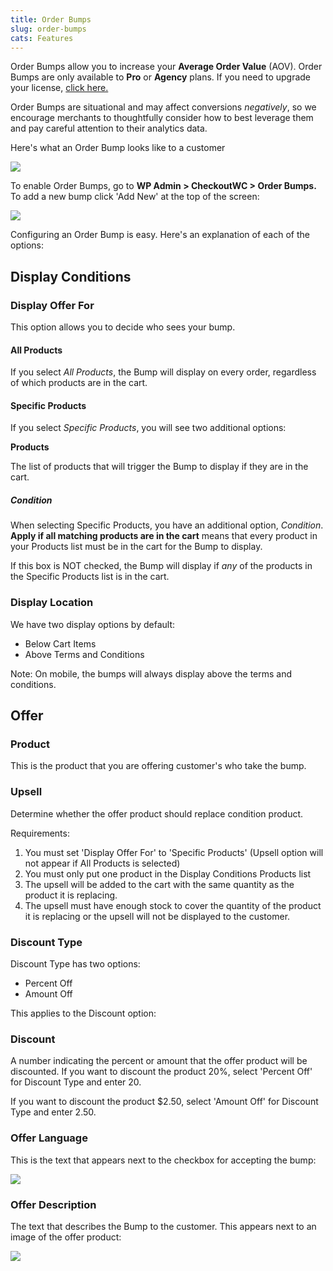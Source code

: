 ```yaml
---
title: Order Bumps
slug: order-bumps
cats: Features
---
```



  <p>
    Order Bumps allow you to increase your <strong>Average Order Value</strong> (AOV). Order Bumps are only available&nbsp;to&nbsp;<strong>Pro</strong> or <strong>Agency</strong> plans. If you need to upgrade your license, <a href="https://www.checkoutwc.com/documentation/upgrading-your-license" target="_blank">click here.</a>
  </p>
  <p>
    Order Bumps are situational and may affect conversions <em>negatively</em>, so we encourage merchants to thoughtfully consider how to best leverage them and pay careful attention to their analytics data.
  </p>
  <p>
    Here's what an Order Bump looks like to a customer
  </p>
  <p>
    <img src="https://s3.amazonaws.com/helpscout.net/docs/assets/5bdde2822c7d3a01757ac42e/images/60ae78154dda6972e092f739/file-0zttt52DMg.png" />
  </p>
  <p>
    To enable Order Bumps, go to <strong>WP Admin &gt; CheckoutWC &gt; Order Bumps.</strong> To add a new bump click 'Add New' at the top of the screen:
  </p>
  <p>
    <img src="https://s3.amazonaws.com/helpscout.net/docs/assets/5bdde2822c7d3a01757ac42e/images/60ae74b79c887a0dfc5538bc/file-1gnmfmVaIG.png" />
  </p>
  <p>
    Configuring an Order Bump is easy. Here's an explanation of each of the options:
  </p>
  <h2>
    Display Conditions
  </h2>
  <h3>
    Display Offer For
  </h3>
  <p>
    This option allows you to decide who sees your bump.&nbsp;
  </p>
  <h4>
    All Products
  </h4>
  <p>
    If you select <em>All Products</em>, the Bump will display on every order, regardless of which products are in the cart.
  </p>
  <h4>
    Specific Products
  </h4>
  <p>
    If you select <em>Specific Products</em>, you will see two additional options:
  </p>
  <p>
    <strong>Products</strong>
  </p>
  <p>
    The list of products that will trigger the Bump to display if they are in the cart.
  </p>
  <h5>
    Condition
  </h5>
  <p>
    When selecting Specific Products, you have an additional option, <em>Condition</em>. <strong>Apply if all matching products are in the cart</strong> means that every product in your Products list must be in the cart for the Bump to display.&nbsp;
  </p>
  <p>
    If this box is NOT checked, the Bump will display if <em>any</em> of the products in the Specific Products list is in the cart.
  </p>
  <h3>
    Display Location
  </h3>
  <p>
    We have two display options by default:
  </p>
  <ul>
    <li>Below Cart Items
    </li>
    <li>Above Terms and Conditions
    </li>
  </ul>
  <p>
    Note: On mobile, the bumps will always display above the terms and conditions.
  </p>
  <h2>
    Offer
  </h2>
  <h3>
    Product
  </h3>
  <p>
    This is the product that you are offering customer's who take the bump.
  </p>
  <h3>
    Upsell
  </h3>
  <p>
    Determine whether the offer product should replace condition product.&nbsp;
  </p>
  <p>
    Requirements:
  </p>
  <ol>
    <li>You must set 'Display Offer For' to 'Specific Products' (Upsell option will not appear if All Products is selected)
    </li>
    <li>You must only put one product in the Display Conditions Products list
    </li>
    <li>The upsell will be added to the cart with the same quantity as the product it is replacing.
    </li>
    <li>The upsell must have enough stock to cover the quantity of the product it is replacing or the upsell will not be displayed to the customer.
    </li>
  </ol>
  <h3>
    Discount Type
  </h3>
  <p>
    Discount Type has two options:
  </p>
  <ul>
    <li>Percent Off
    </li>
    <li>Amount Off
    </li>
  </ul>
  <p>
    This applies to the Discount option:
  </p>
  <h3>
    Discount
  </h3>
  <p>
    A number indicating the percent or amount that the offer product will be discounted. If you want to discount the product 20%, select 'Percent Off' for Discount Type and enter 20.&nbsp;
  </p>
  <p>
    If you want to discount the product $2.50, select 'Amount Off' for Discount Type and enter 2.50.&nbsp;
  </p>
  <h3>
    Offer Language
  </h3>
  <p>
    This is the text that appears next to the checkbox for accepting the bump:
  </p>
  <p>
    <img src="https://s3.amazonaws.com/helpscout.net/docs/assets/5bdde2822c7d3a01757ac42e/images/60ae777ec1410a601d9ad2ee/file-xcdCdAyEDi.png" />
  </p>
  <h3>
    Offer Description
  </h3>
  <p>
    The text that describes the Bump to the customer. This appears next to an image of the offer product:
  </p>
  <p>
    <img src="https://s3.amazonaws.com/helpscout.net/docs/assets/5bdde2822c7d3a01757ac42e/images/60ae77c2afcffb241935e6e0/file-bGutg1vuac.png" />
  </p>
